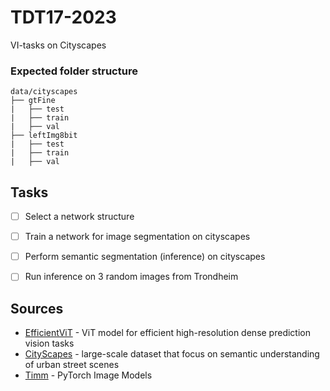 # TDT17-2023
VI-tasks on Cityscapes

### Expected folder structure
```
data/cityscapes
├── gtFine
|   ├── test
|   ├── train
|   ├── val
├── leftImg8bit
|   ├── test
|   ├── train
|   ├── val
```

## Tasks
 - [ ] Select a network structure
 - [ ] Train a network for image segmentation on cityscapes
 - [ ] Perform semantic segmentation (inference) on cityscapes
 - [ ] Run inference on 3 random images from Trondheim



## Sources
 - [EfficientViT](https://github.com/mit-han-lab/efficientvit/tree/master) - ViT model for efficient high-resolution dense prediction vision tasks
 - [CityScapes](https://www.cityscapes-dataset.com/) - large-scale dataset that focus on semantic understanding of urban street scenes
 - [Timm](https://github.com/huggingface/pytorch-image-models/tree/main) - PyTorch Image Models